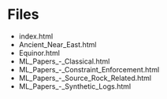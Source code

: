 # Files

- index.html
- Ancient_Near_East.html
- Equinor.html
- ML_Papers_-_Classical.html
- ML_Papers_-_Constraint_Enforcement.html
- ML_Papers_-_Source_Rock_Related.html
- ML_Papers_-_Synthetic_Logs.html

